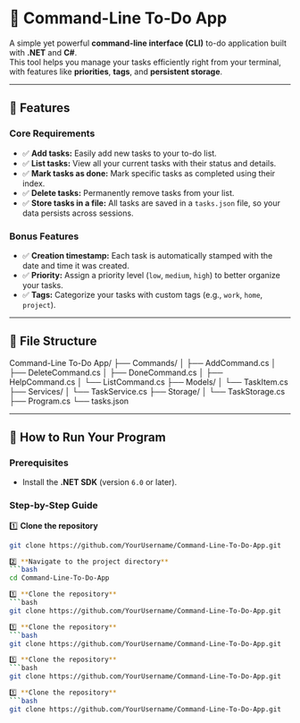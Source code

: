 # 📝 Command-Line To-Do App

A simple yet powerful **command-line interface (CLI)** to-do application built with **.NET** and **C#**.  
This tool helps you manage your tasks efficiently right from your terminal, with features like **priorities**, **tags**, and **persistent storage**.

---

## 📌 Features

### **Core Requirements**
- ✅ **Add tasks:** Easily add new tasks to your to-do list.
- ✅ **List tasks:** View all your current tasks with their status and details.
- ✅ **Mark tasks as done:** Mark specific tasks as completed using their index.
- ✅ **Delete tasks:** Permanently remove tasks from your list.
- ✅ **Store tasks in a file:** All tasks are saved in a `tasks.json` file, so your data persists across sessions.

### **Bonus Features**
- ✅ **Creation timestamp:** Each task is automatically stamped with the date and time it was created.
- ✅ **Priority:** Assign a priority level (`low`, `medium`, `high`) to better organize your tasks.
- ✅ **Tags:** Categorize your tasks with custom tags (e.g., `work`, `home`, `project`).

---

## 📂 File Structure
Command-Line To-Do App/
├── Commands/
│   ├── AddCommand.cs
│   ├── DeleteCommand.cs
│   ├── DoneCommand.cs
│   ├── HelpCommand.cs
│   └── ListCommand.cs
├── Models/
│   └── TaskItem.cs
├── Services/
│   └── TaskService.cs
├── Storage/
│   └── TaskStorage.cs
├── Program.cs
└── tasks.json

---

## 🚀 How to Run Your Program

### **Prerequisites**
- Install the **.NET SDK** (version `6.0` or later).

### **Step-by-Step Guide**

1️⃣ **Clone the repository**  
```bash
git clone https://github.com/YourUsername/Command-Line-To-Do-App.git

2️⃣ **Navigate to the project directory**  
```bash
cd Command-Line-To-Do-App

1️⃣ **Clone the repository**  
```bash
git clone https://github.com/YourUsername/Command-Line-To-Do-App.git

1️⃣ **Clone the repository**  
```bash
git clone https://github.com/YourUsername/Command-Line-To-Do-App.git

1️⃣ **Clone the repository**  
```bash
git clone https://github.com/YourUsername/Command-Line-To-Do-App.git

1️⃣ **Clone the repository**  
```bash
git clone https://github.com/YourUsername/Command-Line-To-Do-App.git

